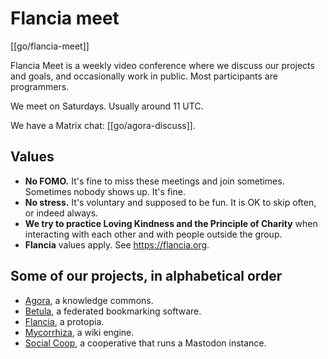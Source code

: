 # Flancia meet

[[go/flancia-meet]]

Flancia Meet is a weekly video conference where we discuss our projects and goals, and occasionally work in public. Most participants are programmers.

We meet on Saturdays. Usually around 11 UTC.

We have a Matrix chat: [[go/agora-discuss]].

## Values
* **No FOMO.** It's fine to miss these meetings and join sometimes. Sometimes nobody shows up. It's fine.
* **No stress.** It's voluntary and supposed to be fun. It is OK to skip often, or indeed always.
* **We try to practice Loving Kindness and the Principle of Charity** when interacting with each other and with people outside the group.
* **Flancia** values apply. See https://flancia.org.

## Some of our projects, in alphabetical order
* [Agora](https://anagora.org), a knowledge commons.
* [Betula](https://betula.mycorrhiza.wiki), a federated bookmarking software.
* [Flancia](https://flancia.org), a protopia.
* [Mycorrhiza](https://mycorrhiza.wiki), a wiki engine.
* [Social Coop](https://social.coop), a cooperative that runs a Mastodon instance.